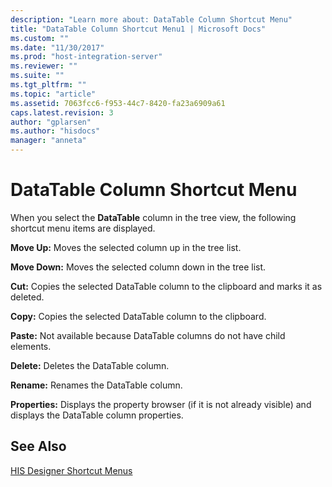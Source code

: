 ```yaml
---
description: "Learn more about: DataTable Column Shortcut Menu"
title: "DataTable Column Shortcut Menu1 | Microsoft Docs"
ms.custom: ""
ms.date: "11/30/2017"
ms.prod: "host-integration-server"
ms.reviewer: ""
ms.suite: ""
ms.tgt_pltfrm: ""
ms.topic: "article"
ms.assetid: 7063fcc6-f953-44c7-8420-fa23a6909a61
caps.latest.revision: 3
author: "gplarsen"
ms.author: "hisdocs"
manager: "anneta"
---
```

# DataTable Column Shortcut Menu
When you select the **DataTable** column in the tree view, the following shortcut menu items are displayed.  
  
 **Move Up:** Moves the selected column up in the tree list.  
  
 **Move Down:** Moves the selected column down in the tree list.  
  
 **Cut:** Copies the selected DataTable column to the clipboard and marks it as deleted.  
  
 **Copy:** Copies the selected DataTable column to the clipboard.  
  
 **Paste:** Not available because DataTable columns do not have child elements.  
  
 **Delete:** Deletes the DataTable column.  
  
 **Rename:** Renames the DataTable column.  
  
 **Properties:** Displays the property browser (if it is not already visible) and displays the DataTable column properties.  
  
## See Also  
 [HIS Designer Shortcut Menus](../core/his-designer-shortcut-menus1.md)
